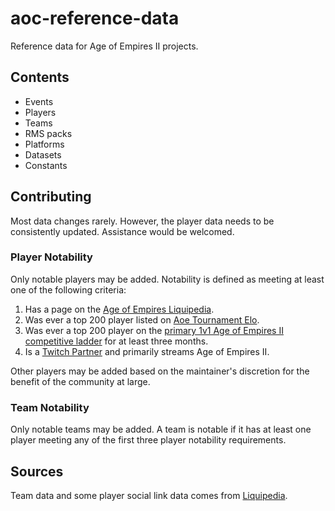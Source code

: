 # aoc-reference-data

Reference data for Age of Empires II projects.

## Contents

- Events
- Players
- Teams
- RMS packs
- Platforms
- Datasets
- Constants

## Contributing

Most data changes rarely. However, the player data needs to be consistently updated. Assistance would be welcomed.

### Player Notability

Only notable players may be added. Notability is defined as meeting at least one of the following criteria:

1. Has a page on the [Age of Empires Liquipedia](https://liquipedia.net/ageofempires/Main_Page).
1. Was ever a top 200 player listed on [Aoe Tournament Elo](https://aoe-elo.com/).
1. Was ever a top 200 player on the [primary 1v1 Age of Empires II competitive ladder](https://aoe2.net/#aoe2de-leaderboard-rm-1v1) for at least three months.
1. Is a [Twitch Partner](https://www.twitch.tv/p/partners/) and primarily streams Age of Empires II.

Other players may be added based on the maintainer's discretion for the benefit of the community at large.

### Team Notability

Only notable teams may be added. A team is notable if it has at least one player meeting any of the first three player notability requirements.

## Sources

Team data and some player social link data comes from [Liquipedia](https://liquipedia.net/ageofempires/Main_Page).
